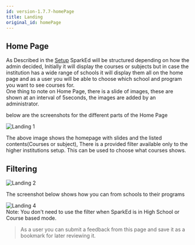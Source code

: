 ```yaml
---
id: version-1.7.7-homePage
title: Landing
original_id: homePage
---
```


## Home Page

As Described in the [Setup](setup.md) SparkEd will be structured depending on how the admin decided,  Initially it will display the courses or subjects but in case the institution has a wide range of schools it will display them all on the home page and as a user you will be able to choose which school and program you want to see courses for.   
One thing to note on Home Page, there is a slide of images, these are shown at an interval of 5seconds, the images are added by an administrator.

below are the screenshots for the different parts of the Home Page 

![Landing 1](assets/landing1.png)  

The above image shows the homepage with slides and the listed contents(Courses or subject), There is a provided filter available only to the higher institutions setup.
This can be used to choose what courses shows.   
## Filtering 

![Landing 2](assets/landing2.png)  

The screenshot below shows how you can from schools to their programs   

![Landing 4](assets/landing5.png)  
Note: You don't need to use the filter when SparkEd is in High School or Course based mode. 
> As a user you can submit a feedback from this page and save it as a bookmark for later reviewing it.  


